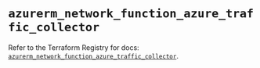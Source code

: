# `azurerm_network_function_azure_traffic_collector`

Refer to the Terraform Registry for docs: [`azurerm_network_function_azure_traffic_collector`](https://registry.terraform.io/providers/hashicorp/azurerm/4.43.0/docs/resources/network_function_azure_traffic_collector).
